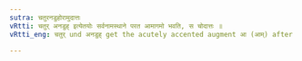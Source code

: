 ```yaml
---
sutra: चतुरनडुहोरामुदात्तः
vRtti: चतुर् अनडुह् इत्येतयोः सर्वनामस्थाने परत आमागमो भवति, स चोदात्तः ॥
vRtti_eng: चतुर् und अनडुह् get the acutely accented augment आ (आम्) after the उ in the strong cases.

---
```

